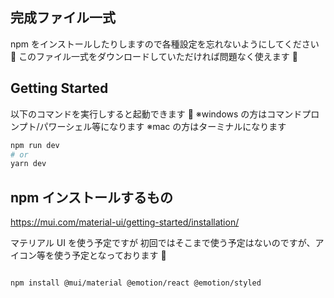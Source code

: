 ## 完成ファイル一式

npm をインストールしたりしますので各種設定を忘れないようにしてください 🤗
このファイル一式をダウンロードしていただければ問題なく使えます 🤗

## Getting Started

以下のコマンドを実行しすると起動できます 🤗
※windows の方はコマンドプロンプト/パワーシェル等になります
※mac の方はターミナルになります

```bash
npm run dev
# or
yarn dev

```

## npm インストールするもの

https://mui.com/material-ui/getting-started/installation/

マテリアル UI を使う予定ですが
初回ではそこまで使う予定はないのですが、アイコン等を使う予定となっております 🤗

```

npm install @mui/material @emotion/react @emotion/styled

```
